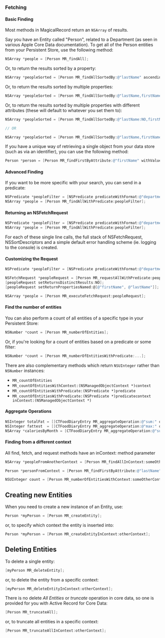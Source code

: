 ### Fetching

#### Basic Finding

Most methods in MagicalRecord return an `NSArray` of results.

Say you have an Entity called "Person", related to a Department (as seen in various Apple Core Data documentation). To get all of the Person entities from your Persistent Store, use the following method:

```objective-c
NSArray *people = [Person MR_findAll];
```

Or, to return the results sorted by a property:

```objective-c
NSArray *peopleSorted = [Person MR_findAllSortedBy:@"lastName" ascending:YES];
```

Or, to return the results sorted by multiple properties:

```objective-c
NSArray *peopleSorted = [Person MR_findAllSortedBy:@"lastName,firstName" ascending:YES];
```

Or, to return the results sorted by multiple properties with different attributes (these will default to whatever you set them to):

```objective-c
NSArray *peopleSorted = [Person MR_findAllSortedBy:@"lastName:NO,firstName" ascending:YES];

// OR

NSArray *peopleSorted = [Person MR_findAllSortedBy:@"lastName,firstName:YES" ascending:NO];
```

If you have a unique way of retrieving a single object from your data store (such as via an identifier), you can use the following method:

```objective-c
Person *person = [Person MR_findFirstByAttribute:@"firstName" withValue:@"Forrest"];
```

#### Advanced Finding

If you want to be more specific with your search, you can send in a predicate:

```objective-c
NSPredicate *peopleFilter = [NSPredicate predicateWithFormat:@"department IN %@", @[dept1, dept2]];
NSArray *people = [Person MR_findAllWithPredicate:peopleFilter];
```

#### Returning an NSFetchRequest

```objective-c
NSPredicate *peopleFilter = [NSPredicate predicateWithFormat:@"department IN %@", departments];
NSArray *people = [Person MR_findAllWithPredicate:peopleFilter];
```

For each of these single line calls, the full stack of NSFetchRequest, NSSortDescriptors and a simple default error handling scheme (ie. logging to the console) is created.

#### Customizing the Request

```objective-c
NSPredicate *peopleFilter = [NSPredicate predicateWithFormat:@"department IN %@", departments];

NSFetchRequest *peopleRequest = [Person MR_requestAllWithPredicate:peopleFilter];
[peopleRequest setReturnsDistinctResults:NO];
[peopleRequest setReturnPropertiesNamed:@[@"firstName", @"lastName"]];

NSArray *people = [Person MR_executeFetchRequest:peopleRequest];
```

#### Find the number of entities

You can also perform a count of all entities of a specific type in your Persistent Store:

```objective-c
NSNumber *count = [Person MR_numberOfEntities];
```

Or, if you're looking for a count of entities based on a predicate or some filter:

```objective-c
NSNumber *count = [Person MR_numberOfEntitiesWithPredicate:...];
```

There are also complementary methods which return `NSUInteger` rather than `NSNumber` instances:

* `MR_countOfEntities`
* `MR_countOfEntitiesWithContext:(NSManagedObjectContext *)context`
* `MR_countOfEntitiesWithPredicate:(NSPredicate *)predicate`
* `MR_countOfEntitiesWithPredicate:(NSPredicate *)predicatecontext inContext:(NSManagedObjectContext *)`

#### Aggregate Operations

```objective-c
NSInteger totalFat = [[CTFoodDiaryEntry MR_aggregateOperation:@"sum:" onAttribute:@"fatCalories" withPredicate:predicate] integerValue];
NSInteger fattest  = [[CTFoodDiaryEntry MR_aggregateOperation:@"max:" onAttribute:@"fatCalories" withPredicate:predicate] integerValue];
NSArray *caloriesByMonth = [CTFoodDiaryEntry MR_aggregateOperation:@"sum:" onAttribute:@"fatCalories" withPredicate:predicate groupBy:@"month"];
```

#### Finding from a different context

All find, fetch, and request methods have an inContext: method parameter

```objective-c
NSArray *peopleFromAnotherContext = [Person MR_findAllInContext:someOtherContext];

Person *personFromContext = [Person MR_findFirstByAttribute:@"lastName" withValue:@"Gump" inContext:someOtherContext];

NSUInteger count = [Person MR_numberOfEntitiesWithContext:someOtherContext];
```

## Creating new Entities

When you need to create a new instance of an Entity, use:

```objective-c
Person *myPerson = [Person MR_createEntity];
```

or, to specify which context the entity is inserted into:

```objective-c
Person *myPerson = [Person MR_createEntityInContext:otherContext];
```

## Deleting Entities

To delete a single entity:

```objective-c
[myPerson MR_deleteEntity];
```

or, to delete the entity from a specific context:

```objective-c
[myPerson MR_deleteEntityInContext:otherContext];
```

There is no delete *All Entities* or *truncate* operation in core data, so one is provided for you with Active Record for Core Data:

```objective-c
[Person MR_truncateAll];
```

or, to truncate all entities in a specific context:

```objective-c
[Person MR_truncateAllInContext:otherContext];
```
